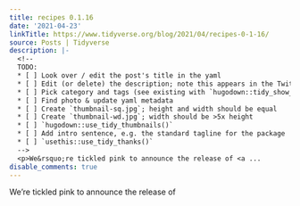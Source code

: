 ```yaml
---
title: recipes 0.1.16
date: '2021-04-23'
linkTitle: https://www.tidyverse.org/blog/2021/04/recipes-0-1-16/
source: Posts | Tidyverse
description: |-
  <!--
  TODO:
  * [ ] Look over / edit the post's title in the yaml
  * [ ] Edit (or delete) the description; note this appears in the Twitter card
  * [ ] Pick category and tags (see existing with `hugodown::tidy_show_meta()`)
  * [ ] Find photo & update yaml metadata
  * [ ] Create `thumbnail-sq.jpg`; height and width should be equal
  * [ ] Create `thumbnail-wd.jpg`; width should be >5x height
  * [ ] `hugodown::use_tidy_thumbnails()`
  * [ ] Add intro sentence, e.g. the standard tagline for the package
  * [ ] `usethis::use_tidy_thanks()`
  -->
  <p>We&rsquo;re tickled pink to announce the release of <a ...
disable_comments: true
---
```

<!--
TODO:
* [ ] Look over / edit the post's title in the yaml
* [ ] Edit (or delete) the description; note this appears in the Twitter card
* [ ] Pick category and tags (see existing with `hugodown::tidy_show_meta()`)
* [ ] Find photo & update yaml metadata
* [ ] Create `thumbnail-sq.jpg`; height and width should be equal
* [ ] Create `thumbnail-wd.jpg`; width should be >5x height
* [ ] `hugodown::use_tidy_thumbnails()`
* [ ] Add intro sentence, e.g. the standard tagline for the package
* [ ] `usethis::use_tidy_thanks()`
-->
<p>We&rsquo;re tickled pink to announce the release of <a ...